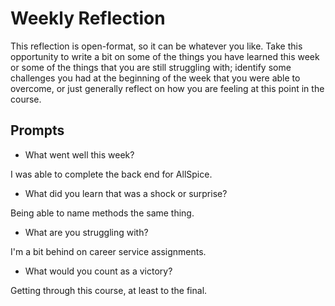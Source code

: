 # Weekly Reflection
This reflection is open-format, so it can be whatever you like. Take this opportunity to write a bit on some of the things you have learned this week or some of the things that you are still struggling with; identify some challenges you had at the beginning of the week that you were able to overcome, or just generally reflect on how you are feeling at this point in the course.

## Prompts
- What went well this week?

I was able to complete the back end for AllSpice.

- What did you learn that was a shock or surprise?

Being able to name methods the same thing.

- What are you struggling with?

I'm a bit behind on career service assignments.

- What would you count as a victory?

Getting through this course, at least to the final.
